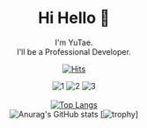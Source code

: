 <div align=center>

# Hi Hello 👋

I'm YuTae.
<br>
I'll be a Professional Developer.

  
[![Hits](https://hits.seeyoufarm.com/api/count/incr/badge.svg?url=https%3A%2F%2Fgithub.com%2Fy00913&count_bg=%23806C88&title_bg=%23555555&icon=&icon_color=%23E7E7E7&title=Hits&edge_flat=false)](https://hits.seeyoufarm.com)
  
<!--
**y00913/y00913** is a ✨ _special_ ✨ repository because its `README.md` (this file) appears on your GitHub profile.

Here are some ideas to get you started:

- 🔭 I’m currently working on ...
- 🌱 I’m currently learning ...
- 👯 I’m looking to collaborate on ...
- 🤔 I’m looking for help with ...
- 💬 Ask me about ...
- 📫 How to reach me: ...
- 😄 Pronouns: ...
- ⚡ Fun fact: ...
-->
![1](https://img.shields.io/badge/-simple-critical) ![2](https://img.shields.io/badge/-is-yellow) ![3](https://img.shields.io/badge/-best-orange)
<br> </br>
[![Top Langs](https://github-readme-stats.vercel.app/api/top-langs/?username=y00913&layout=compact)](https://github.com/anuraghazra/github-readme-stats)
<br>
![Anurag's GitHub stats](https://github-readme-stats.vercel.app/api?username=y00913&show_icons=true&theme=dracula)
[![trophy](https://github-profile-trophy.vercel.app/?username=y00913&column=3&margin-w=15&margin-h=15)]

</div>

